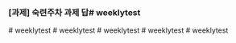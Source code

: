 ### [과제] 숙련주차 과제 답#   w e e k l y t e s t  
 #   w e e k l y t e s t  
 #   w e e k l y t e s t  
 #   w e e k l y t e s t  
 #   w e e k l y t e s t  
 #   w e e k l y t e s t  
 